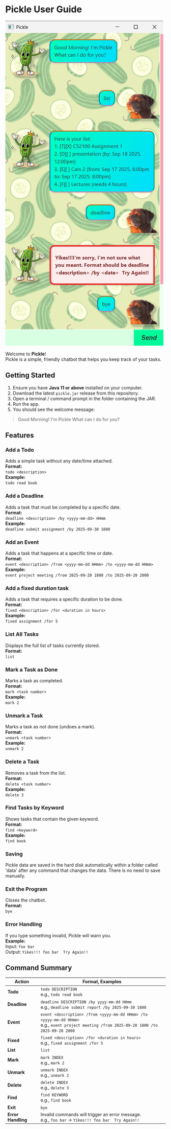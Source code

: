 # Pickle User Guide

![img_1.png](Ui.png)

Welcome to **Pickle**!  
Pickle is a simple, friendly chatbot that helps you keep track of your tasks.


## Getting Started

1. Ensure you have **Java 11 or above** installed on your computer.
2. Download the latest `pickle.jar` release from this repository.
3. Open a terminal / command prompt in the folder containing the JAR.
4. Run the app.
5. You should see the welcome message:
>Good Morning! I'm Pickle
>What can I do for you?

## Features

### Add a Todo
Adds a simple task without any date/time attached.  
**Format:**  
`todo <description>`  
**Example:**  
`todo read book`

### Add a Deadline
Adds a task that must be completed by a specific date.  
**Format:**  
`deadline <description> /by <yyyy-mm-dd> HHmm`  
**Example:**  
`deadline submit assignment /by 2025-09-30 1800`

### Add an Event
Adds a task that happens at a specific time or date.  
**Format:**  
`event <description> /from <yyyy-mm-dd HHmm> /to <yyyy-mm-dd HHmm>`  
**Example:**  
`event project meeting /from 2025-09-20 1800 /to 2025-09-20 2000`

### Add a fixed duration task
Adds a task that requires a specific duration to be done.  
**Format:**  
`fixed <description> /for <duration in hours>`  
**Example:**  
`fixed assignment /for 5`

### List All Tasks
Displays the full list of tasks currently stored.  
**Format:**  
`list`

### Mark a Task as Done
Marks a task as completed.  
**Format:**  
`mark <task number>`  
**Example:**  
`mark 2`

### Unmark a Task
Marks a task as not done (undoes a mark).  
**Format:**  
`unmark <task number>`  
**Example:**  
`unmark 2`

### Delete a Task
Removes a task from the list.  
**Format:**  
`delete <task number>`  
**Example:**  
`delete 3`

### Find Tasks by Keyword
Shows tasks that contain the given keyword.  
**Format:**  
`find <keyword>`  
**Example:**  
`find book`

### Saving
Pickle data are saved in the hard disk 
automatically within a folder called 'data' 
after any command that changes
the data. There is no need to save manually.

### Exit the Program
Closes the chatbot.  
**Format:**  
`bye`

### Error Handling
If you type something invalid, Pickle will warn you.  
**Example:**  
Input: `foo bar`  
Output: `Yikes!!! foo bar  Try Again!!`

## Command Summary

| Action             | Format, Examples                                                                                     |
|--------------------|------------------------------------------------------------------------------------------------------|
| **Todo**           | `todo DESCRIPTION`<br>e.g., `todo read book`                                                         |
| **Deadline**       | `deadline DESCRIPTION /by yyyy-mm-dd HHmm`<br>e.g., `deadline submit report /by 2025-09-30 1800`     |
| **Event**          | `event <description> /from <yyyy-mm-dd HHmm> /to <yyyy-mm-dd HHmm>`<br>e.g., `event project meeting /from 2025-09-20 1800 /to 2025-09-20 2000`         |
| **Fixed**          | `fixed <description> /for <duration in hours>`<br>e.g., `fixed assignment /for 5`         |
| **List**           | `list`                                                                                               |
| **Mark**           | `mark INDEX`<br>e.g., `mark 2`                                                                       |
| **Unmark**         | `unmark INDEX`<br>e.g., `unmark 2`                                                                   |
| **Delete**         | `delete INDEX`<br>e.g., `delete 3`                                                                   |
| **Find**           | `find KEYWORD`<br>e.g., `find book`                                                                  |
| **Exit**           | `bye`                                                                                                |
| **Error Handling** | Invalid commands will trigger an error message.<br>e.g., `foo bar` → `Yikes!!! foo bar  Try Again!!` |